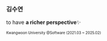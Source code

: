 ### 김수연

to have **a richer perspective**✨

<sub><sup>Kwangwoon University @Software (2021.03 ~ 2025.02)</sup></sub> 
